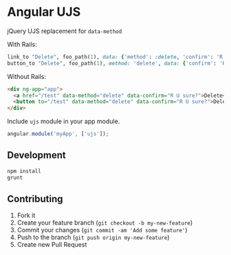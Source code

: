 # Angular UJS

jQuery UJS replacement for `data-method`

With Rails:
```ruby
link_to "Delete", foo_path(1), data: {'method': :delete, 'confirm': 'R U sure?'}
button_to "Delete", foo_path(1), method: 'delete', data: {'confirm': 'R U sure?'}
```

Without Rails:
```html
<div ng-app="app">
  <a href="/test" data-method="delete" data-confirm="R U sure?">Delete</a>
  <button to="/test" data-method="delete" data-confirm="R U sure?">Delete</a>
</div>
```

Include `ujs` module in your app module.
```js
angular.module('myApp', ['ujs']);
```


## Development

```bash
npm install
grunt
```

## Contributing

1. Fork it
2. Create your feature branch (`git checkout -b my-new-feature`)
3. Commit your changes (`git commit -am 'Add some feature'`)
4. Push to the branch (`git push origin my-new-feature`)
5. Create new Pull Request


